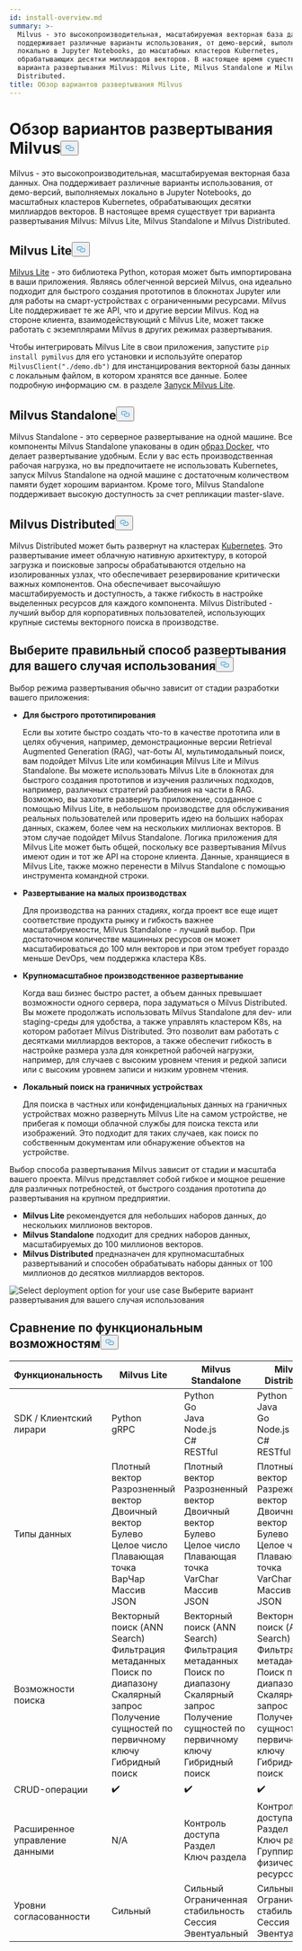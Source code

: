 ```yaml
---
id: install-overview.md
summary: >-
  Milvus - это высокопроизводительная, масштабируемая векторная база данных. Она
  поддерживает различные варианты использования, от демо-версий, выполняемых
  локально в Jupyter Notebooks, до масштабных кластеров Kubernetes,
  обрабатывающих десятки миллиардов векторов. В настоящее время существует три
  варианта развертывания Milvus: Milvus Lite, Milvus Standalone и Milvus
  Distributed.
title: Обзор вариантов развертывания Milvus
---
```

<h1 id="Overview-of-Milvus-Deployment-Options" class="common-anchor-header">Обзор вариантов развертывания Milvus<button data-href="#Overview-of-Milvus-Deployment-Options" class="anchor-icon" translate="no">
      <svg translate="no"
        aria-hidden="true"
        focusable="false"
        height="20"
        version="1.1"
        viewBox="0 0 16 16"
        width="16"
      >
        <path
          fill="#0092E4"
          fill-rule="evenodd"
          d="M4 9h1v1H4c-1.5 0-3-1.69-3-3.5S2.55 3 4 3h4c1.45 0 3 1.69 3 3.5 0 1.41-.91 2.72-2 3.25V8.59c.58-.45 1-1.27 1-2.09C10 5.22 8.98 4 8 4H4c-.98 0-2 1.22-2 2.5S3 9 4 9zm9-3h-1v1h1c1 0 2 1.22 2 2.5S13.98 12 13 12H9c-.98 0-2-1.22-2-2.5 0-.83.42-1.64 1-2.09V6.25c-1.09.53-2 1.84-2 3.25C6 11.31 7.55 13 9 13h4c1.45 0 3-1.69 3-3.5S14.5 6 13 6z"
        ></path>
      </svg>
    </button></h1><p>Milvus - это высокопроизводительная, масштабируемая векторная база данных. Она поддерживает различные варианты использования, от демо-версий, выполняемых локально в Jupyter Notebooks, до масштабных кластеров Kubernetes, обрабатывающих десятки миллиардов векторов. В настоящее время существует три варианта развертывания Milvus: Milvus Lite, Milvus Standalone и Milvus Distributed.</p>
<h2 id="Milvus-Lite" class="common-anchor-header">Milvus Lite<button data-href="#Milvus-Lite" class="anchor-icon" translate="no">
      <svg translate="no"
        aria-hidden="true"
        focusable="false"
        height="20"
        version="1.1"
        viewBox="0 0 16 16"
        width="16"
      >
        <path
          fill="#0092E4"
          fill-rule="evenodd"
          d="M4 9h1v1H4c-1.5 0-3-1.69-3-3.5S2.55 3 4 3h4c1.45 0 3 1.69 3 3.5 0 1.41-.91 2.72-2 3.25V8.59c.58-.45 1-1.27 1-2.09C10 5.22 8.98 4 8 4H4c-.98 0-2 1.22-2 2.5S3 9 4 9zm9-3h-1v1h1c1 0 2 1.22 2 2.5S13.98 12 13 12H9c-.98 0-2-1.22-2-2.5 0-.83.42-1.64 1-2.09V6.25c-1.09.53-2 1.84-2 3.25C6 11.31 7.55 13 9 13h4c1.45 0 3-1.69 3-3.5S14.5 6 13 6z"
        ></path>
      </svg>
    </button></h2><p><a href="https://milvus.io/docs/milvus_lite.md">Milvus Lite</a> - это библиотека Python, которая может быть импортирована в ваши приложения. Являясь облегченной версией Milvus, она идеально подходит для быстрого создания прототипов в блокнотах Jupyter или для работы на смарт-устройствах с ограниченными ресурсами. Milvus Lite поддерживает те же API, что и другие версии Milvus. Код на стороне клиента, взаимодействующий с Milvus Lite, может также работать с экземплярами Milvus в других режимах развертывания.</p>
<p>Чтобы интегрировать Milvus Lite в свои приложения, запустите <code translate="no">pip install pymilvus</code> для его установки и используйте оператор <code translate="no">MilvusClient(&quot;./demo.db&quot;)</code> для инстанцирования векторной базы данных с локальным файлом, в котором хранятся все данные. Более подробную информацию см. в разделе <a href="https://milvus.io/docs/milvus_lite.md">Запуск Milvus Lite</a>.</p>
<h2 id="Milvus-Standalone" class="common-anchor-header">Milvus Standalone<button data-href="#Milvus-Standalone" class="anchor-icon" translate="no">
      <svg translate="no"
        aria-hidden="true"
        focusable="false"
        height="20"
        version="1.1"
        viewBox="0 0 16 16"
        width="16"
      >
        <path
          fill="#0092E4"
          fill-rule="evenodd"
          d="M4 9h1v1H4c-1.5 0-3-1.69-3-3.5S2.55 3 4 3h4c1.45 0 3 1.69 3 3.5 0 1.41-.91 2.72-2 3.25V8.59c.58-.45 1-1.27 1-2.09C10 5.22 8.98 4 8 4H4c-.98 0-2 1.22-2 2.5S3 9 4 9zm9-3h-1v1h1c1 0 2 1.22 2 2.5S13.98 12 13 12H9c-.98 0-2-1.22-2-2.5 0-.83.42-1.64 1-2.09V6.25c-1.09.53-2 1.84-2 3.25C6 11.31 7.55 13 9 13h4c1.45 0 3-1.69 3-3.5S14.5 6 13 6z"
        ></path>
      </svg>
    </button></h2><p>Milvus Standalone - это серверное развертывание на одной машине. Все компоненты Milvus Standalone упакованы в один <a href="https://milvus.io/docs/install_standalone-docker.md">образ Docker</a>, что делает развертывание удобным. Если у вас есть производственная рабочая нагрузка, но вы предпочитаете не использовать Kubernetes, запуск Milvus Standalone на одной машине с достаточным количеством памяти будет хорошим вариантом. Кроме того, Milvus Standalone поддерживает высокую доступность за счет репликации master-slave.</p>
<h2 id="Milvus-Distributed" class="common-anchor-header">Milvus Distributed<button data-href="#Milvus-Distributed" class="anchor-icon" translate="no">
      <svg translate="no"
        aria-hidden="true"
        focusable="false"
        height="20"
        version="1.1"
        viewBox="0 0 16 16"
        width="16"
      >
        <path
          fill="#0092E4"
          fill-rule="evenodd"
          d="M4 9h1v1H4c-1.5 0-3-1.69-3-3.5S2.55 3 4 3h4c1.45 0 3 1.69 3 3.5 0 1.41-.91 2.72-2 3.25V8.59c.58-.45 1-1.27 1-2.09C10 5.22 8.98 4 8 4H4c-.98 0-2 1.22-2 2.5S3 9 4 9zm9-3h-1v1h1c1 0 2 1.22 2 2.5S13.98 12 13 12H9c-.98 0-2-1.22-2-2.5 0-.83.42-1.64 1-2.09V6.25c-1.09.53-2 1.84-2 3.25C6 11.31 7.55 13 9 13h4c1.45 0 3-1.69 3-3.5S14.5 6 13 6z"
        ></path>
      </svg>
    </button></h2><p>Milvus Distributed может быть развернут на кластерах <a href="https://milvus.io/docs/install_cluster-milvusoperator.md">Kubernetes</a>. Это развертывание имеет облачную нативную архитектуру, в которой загрузка и поисковые запросы обрабатываются отдельно на изолированных узлах, что обеспечивает резервирование критически важных компонентов. Она обеспечивает высочайшую масштабируемость и доступность, а также гибкость в настройке выделенных ресурсов для каждого компонента. Milvus Distributed - лучший выбор для корпоративных пользователей, использующих крупные системы векторного поиска в производстве.</p>
<h2 id="Choose-the-Right-Deployment-for-Your-Use-Case" class="common-anchor-header">Выберите правильный способ развертывания для вашего случая использования<button data-href="#Choose-the-Right-Deployment-for-Your-Use-Case" class="anchor-icon" translate="no">
      <svg translate="no"
        aria-hidden="true"
        focusable="false"
        height="20"
        version="1.1"
        viewBox="0 0 16 16"
        width="16"
      >
        <path
          fill="#0092E4"
          fill-rule="evenodd"
          d="M4 9h1v1H4c-1.5 0-3-1.69-3-3.5S2.55 3 4 3h4c1.45 0 3 1.69 3 3.5 0 1.41-.91 2.72-2 3.25V8.59c.58-.45 1-1.27 1-2.09C10 5.22 8.98 4 8 4H4c-.98 0-2 1.22-2 2.5S3 9 4 9zm9-3h-1v1h1c1 0 2 1.22 2 2.5S13.98 12 13 12H9c-.98 0-2-1.22-2-2.5 0-.83.42-1.64 1-2.09V6.25c-1.09.53-2 1.84-2 3.25C6 11.31 7.55 13 9 13h4c1.45 0 3-1.69 3-3.5S14.5 6 13 6z"
        ></path>
      </svg>
    </button></h2><p>Выбор режима развертывания обычно зависит от стадии разработки вашего приложения:</p>
<ul>
<li><p><strong>Для быстрого прототипирования</strong></p>
<p>Если вы хотите быстро создать что-то в качестве прототипа или в целях обучения, например, демонстрационные версии Retrieval Augmented Generation (RAG), чат-боты AI, мультимодальный поиск, вам подойдет Milvus Lite или комбинация Milvus Lite и Milvus Standalone. Вы можете использовать Milvus Lite в блокнотах для быстрого создания прототипов и изучения различных подходов, например, различных стратегий разбиения на части в RAG. Возможно, вы захотите развернуть приложение, созданное с помощью Milvus Lite, в небольшом производстве для обслуживания реальных пользователей или проверить идею на больших наборах данных, скажем, более чем на нескольких миллионах векторов. В этом случае подойдет Milvus Standalone. Логика приложения для Milvus Lite может быть общей, поскольку все развертывания Milvus имеют один и тот же API на стороне клиента. Данные, хранящиеся в Milvus Lite, также можно перенести в Milvus Standalone с помощью инструмента командной строки.</p></li>
<li><p><strong>Развертывание на малых производствах</strong></p>
<p>Для производства на ранних стадиях, когда проект все еще ищет соответствие продукта рынку и гибкость важнее масштабируемости, Milvus Standalone - лучший выбор. При достаточном количестве машинных ресурсов он может масштабироваться до 100 млн векторов и при этом требует гораздо меньше DevOps, чем поддержка кластера K8s.</p></li>
<li><p><strong>Крупномасштабное производственное развертывание</strong></p>
<p>Когда ваш бизнес быстро растет, а объем данных превышает возможности одного сервера, пора задуматься о Milvus Distributed. Вы можете продолжать использовать Milvus Standalone для dev- или staging-среды для удобства, а также управлять кластером K8s, на котором работает Milvus Distributed. Это позволит вам работать с десятками миллиардов векторов, а также обеспечит гибкость в настройке размера узла для конкретной рабочей нагрузки, например, для случаев с высоким уровнем чтения и редкой записи или с высоким уровнем записи и низким уровнем чтения.</p></li>
<li><p><strong>Локальный поиск на граничных устройствах</strong></p>
<p>Для поиска в частных или конфиденциальных данных на граничных устройствах можно развернуть Milvus Lite на самом устройстве, не прибегая к помощи облачной службы для поиска текста или изображений. Это подходит для таких случаев, как поиск по собственным документам или обнаружение объектов на устройстве.</p></li>
</ul>
<p>Выбор способа развертывания Milvus зависит от стадии и масштаба вашего проекта. Milvus представляет собой гибкое и мощное решение для различных потребностей, от быстрого создания прототипа до развертывания на крупном предприятии.</p>
<ul>
<li><strong>Milvus Lite</strong> рекомендуется для небольших наборов данных, до нескольких миллионов векторов.</li>
<li><strong>Milvus Standalone</strong> подходит для средних наборов данных, масштабируемых до 100 миллионов векторов.</li>
<li><strong>Milvus Distributed</strong> предназначен для крупномасштабных развертываний и способен обрабатывать наборы данных от 100 миллионов до десятков миллиардов векторов.</li>
</ul>
<p>
  
   <span class="img-wrapper"> <img translate="no" src="/docs/v2.6.x/assets/select-deployment-option.png" alt="Select deployment option for your use case" class="doc-image" id="select-deployment-option-for-your-use-case" />
   </span> <span class="img-wrapper"> <span>Выберите вариант развертывания для вашего случая использования</span> </span></p>
<h2 id="Comparison-on-functionalities" class="common-anchor-header">Сравнение по функциональным возможностям<button data-href="#Comparison-on-functionalities" class="anchor-icon" translate="no">
      <svg translate="no"
        aria-hidden="true"
        focusable="false"
        height="20"
        version="1.1"
        viewBox="0 0 16 16"
        width="16"
      >
        <path
          fill="#0092E4"
          fill-rule="evenodd"
          d="M4 9h1v1H4c-1.5 0-3-1.69-3-3.5S2.55 3 4 3h4c1.45 0 3 1.69 3 3.5 0 1.41-.91 2.72-2 3.25V8.59c.58-.45 1-1.27 1-2.09C10 5.22 8.98 4 8 4H4c-.98 0-2 1.22-2 2.5S3 9 4 9zm9-3h-1v1h1c1 0 2 1.22 2 2.5S13.98 12 13 12H9c-.98 0-2-1.22-2-2.5 0-.83.42-1.64 1-2.09V6.25c-1.09.53-2 1.84-2 3.25C6 11.31 7.55 13 9 13h4c1.45 0 3-1.69 3-3.5S14.5 6 13 6z"
        ></path>
      </svg>
    </button></h2><table>
<thead>
<tr><th>Функциональность</th><th>Milvus Lite</th><th>Milvus Standalone</th><th>Milvus Distributed</th></tr>
</thead>
<tbody>
<tr><td>SDK / Клиентский лирари</td><td>Python<br/>gRPC</td><td>Python<br/>Go<br/>Java<br/>Node.js<br/>C#<br/>RESTful</td><td>Python<br/>Java<br/>Go<br/>Node.js<br/>C#<br/>RESTful</td></tr>
<tr><td>Типы данных</td><td>Плотный вектор<br/>Разрозненный вектор<br/>Двоичный вектор<br/>Булево<br/>Целое число<br/>Плавающая точка<br/>ВарЧар<br/>Массив<br/>JSON</td><td>Плотный вектор<br/>Разрозненный вектор<br/>Двоичный вектор<br/>Булево<br/>Целое число<br/>Плавающая точка<br/>VarChar<br/>Массив<br/>JSON</td><td>Плотный вектор<br/>Разреженный вектор<br/>Двоичный вектор<br/>Булево<br/>Целое число<br/>Плавающая точка<br/>VarChar<br/>Массив<br/>JSON</td></tr>
<tr><td>Возможности поиска</td><td>Векторный поиск (ANN Search)<br/>Фильтрация метаданных<br/>Поиск по диапазону<br/>Скалярный запрос<br/>Получение сущностей по первичному ключу<br/>Гибридный поиск</td><td>Векторный поиск (ANN Search)<br/>Фильтрация метаданных<br/>Поиск по диапазону<br/>Скалярный запрос<br/>Получение сущностей по первичному ключу<br/>Гибридный поиск</td><td>Векторный поиск (ANN Search)<br/>Фильтрация метаданных<br/>Поиск по диапазону<br/>Скалярный запрос<br/>Получение сущностей по первичному ключу<br/>Гибридный поиск</td></tr>
<tr><td>CRUD-операции</td><td>✔️</td><td>✔️</td><td>✔️</td></tr>
<tr><td>Расширенное управление данными</td><td>N/A</td><td>Контроль доступа<br/>Раздел<br/>Ключ раздела</td><td>Контроль доступа<br/>Раздел<br/>Ключ раздела<br/>Группировка физических ресурсов</td></tr>
<tr><td>Уровни согласованности</td><td>Сильный</td><td>Сильный<br/>Ограниченная стабильность<br/>Сессия<br/>Эвентуальный</td><td>Сильный<br/>Ограниченная стабильность<br/>Сессия<br/>Эвентуальный</td></tr>
</tbody>
</table>
